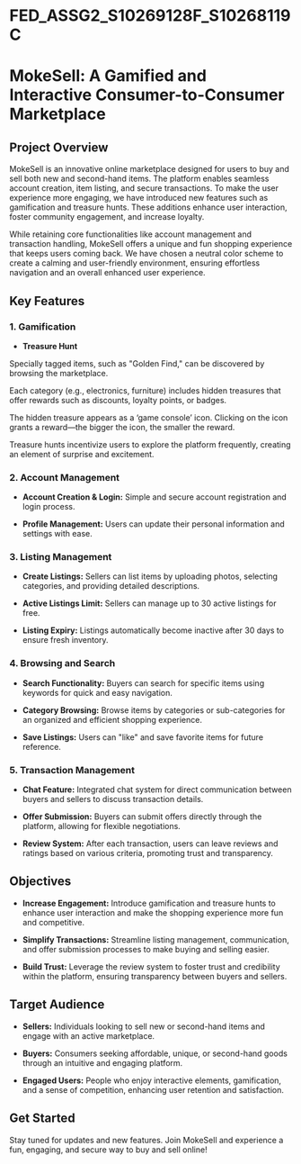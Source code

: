 # FED_ASSG2_S10269128F_S10268119C
# MokeSell: A Gamified and Interactive Consumer-to-Consumer Marketplace

## Project Overview

MokeSell is an innovative online marketplace designed for users to buy and sell both new and second-hand items. The platform enables seamless account creation, item listing, and secure transactions. To make the user experience more engaging, we have introduced new features such as gamification and treasure hunts. These additions enhance user interaction, foster community engagement, and increase loyalty.

While retaining core functionalities like account management and transaction handling, MokeSell offers a unique and fun shopping experience that keeps users coming back. We have chosen a neutral color scheme to create a calming and user-friendly environment, ensuring effortless navigation and an overall enhanced user experience.

## Key Features

### 1. Gamification

- **Treasure Hunt**

Specially tagged items, such as "Golden Find," can be discovered by browsing the marketplace.

Each category (e.g., electronics, furniture) includes hidden treasures that offer rewards such as discounts, loyalty points, or badges.

The hidden treasure appears as a ‘game console’ icon. Clicking on the icon grants a reward—the bigger the icon, the smaller the reward.

Treasure hunts incentivize users to explore the platform frequently, creating an element of surprise and excitement.

### 2. Account Management

- **Account Creation & Login:** Simple and secure account registration and login process.

- **Profile Management:** Users can update their personal information and settings with ease.

### 3. Listing Management

- **Create Listings:** Sellers can list items by uploading photos, selecting categories, and providing detailed descriptions.

- **Active Listings Limit:** Sellers can manage up to 30 active listings for free.

- **Listing Expiry:** Listings automatically become inactive after 30 days to ensure fresh inventory.

### 4. Browsing and Search

- **Search Functionality:** Buyers can search for specific items using keywords for quick and easy navigation.

- **Category Browsing:** Browse items by categories or sub-categories for an organized and efficient shopping experience.

- **Save Listings:** Users can "like" and save favorite items for future reference.

### 5. Transaction Management

- **Chat Feature:** Integrated chat system for direct communication between buyers and sellers to discuss transaction details.

- **Offer Submission:** Buyers can submit offers directly through the platform, allowing for flexible negotiations.

- **Review System:** After each transaction, users can leave reviews and ratings based on various criteria, promoting trust and transparency.

## Objectives

- **Increase Engagement:** Introduce gamification and treasure hunts to enhance user interaction and make the shopping experience more fun and competitive.

- **Simplify Transactions:** Streamline listing management, communication, and offer submission processes to make buying and selling easier.

- **Build Trust:** Leverage the review system to foster trust and credibility within the platform, ensuring transparency between buyers and sellers.

## Target Audience

- **Sellers:** Individuals looking to sell new or second-hand items and engage with an active marketplace.

- **Buyers:** Consumers seeking affordable, unique, or second-hand goods through an intuitive and engaging platform.

- **Engaged Users:** People who enjoy interactive elements, gamification, and a sense of competition, enhancing user retention and satisfaction.

## Get Started

Stay tuned for updates and new features. Join MokeSell and experience a fun, engaging, and secure way to buy and sell online!


